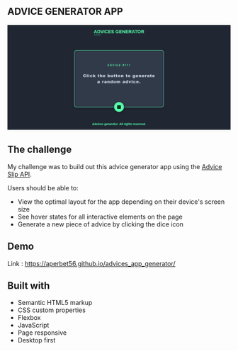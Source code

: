 ## ADVICE GENERATOR APP

![Design preview for the project](./img/preview.png)

## The challenge

My challenge was to build out this advice generator app using the [Advice Slip API](https://api.adviceslip.com).

Users should be able to:

- View the optimal layout for the app depending on their device's screen size
- See hover states for all interactive elements on the page
- Generate a new piece of advice by clicking the dice icon

## Demo

Link : https://aperbet56.github.io/advices_app_generator/

## Built with

- Semantic HTML5 markup
- CSS custom properties
- Flexbox
- JavaScript
- Page responsive
- Desktop first
